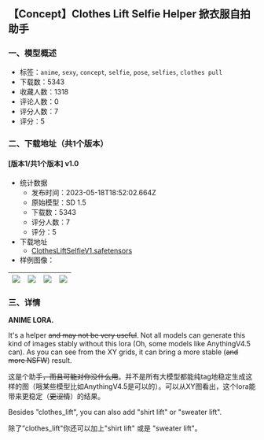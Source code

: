## 【Concept】Clothes Lift Selfie Helper 掀衣服自拍助手
### 一、模型概述

- 标签：`anime`, `sexy`, `concept`, `selfie`, `pose`, `selfies`, `clothes pull`
- 下载数：5343
- 收藏人数：1318
- 评论人数：0
- 评分人数：7
- 评分：5

### 二、下载地址（共1个版本）

#### [版本1/共1个版本] v1.0

- 统计数据
  - 发布时间：2023-05-18T18:52:02.664Z
  - 原始模型：SD 1.5
  - 下载数：5343
  - 评分人数：7
  - 评分：5
- 下载地址
  - [ClothesLiftSelfieV1.safetensors](https://civitai.com/api/download/models/74288)
- 样例图像：

| <img src="https://image.civitai.com/xG1nkqKTMzGDvpLrqFT7WA/bccf5c08-ec5a-48e4-90ce-8a09f462a940/width=450/830398.jpeg" /> | <img src="https://image.civitai.com/xG1nkqKTMzGDvpLrqFT7WA/2f7e081a-03c8-45f8-911c-1cf144387d76/width=450/830405.jpeg" /> | <img src="https://image.civitai.com/xG1nkqKTMzGDvpLrqFT7WA/e6f4e9c3-f501-4af8-a260-2031d02c8a6b/width=450/830402.jpeg" /> | <img src="https://image.civitai.com/xG1nkqKTMzGDvpLrqFT7WA/a87b6db6-4f45-4f23-8f3e-bb26669f1862/width=450/830404.jpeg" /> |
| ---- | ---- | ---- | ---- |


### 三、详情
<p><strong>ANIME LORA.</strong></p><p>It's a helper <s>and may not be very useful</s>. Not all models can generate this kind of images stably without this lora (Oh, some models like AnythingV4.5 can). As you can see from the XY grids, it can bring a more stable (<s>and more NSFW</s>) result.</p><p>这是个助手<s>，而且可能对你没什么用</s>。并不是所有大模型都能纯tag地稳定生成这样的图（哦某些模型比如AnythingV4.5是可以的）。可以从XY图看出，这个lora能带来更稳定（<s>更涩情</s>）的结果。</p><p>Besides ”clothes_lift", you can also add "shirt lift" or "sweater lift".</p><p>除了”clothes_lift"你还可以加上"shirt lift" 或是 "sweater lift"。</p>